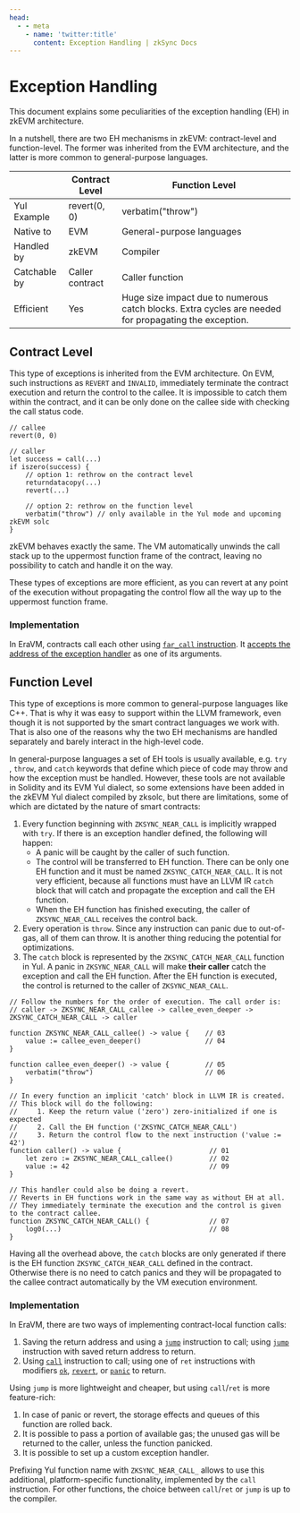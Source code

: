 ```yaml
---
head:
  - - meta
    - name: 'twitter:title'
      content: Exception Handling | zkSync Docs
---
```


# Exception Handling

This document explains some peculiarities of the exception handling (EH) in zkEVM architecture.

In a nutshell, there are two EH mechanisms in zkEVM: contract-level and function-level. The former was inherited from
the EVM architecture, and the latter is more common to general-purpose languages.

|              | Contract Level  | Function Level                                                                                        |
| ------------ | --------------- | ----------------------------------------------------------------------------------------------------- |
| Yul Example  | revert(0, 0)    | verbatim("throw")                                                                                     |
| Native to    | EVM             | General-purpose languages                                                                             |
| Handled by   | zkEVM           | Compiler                                                                                              |
| Catchable by | Caller contract | Caller function                                                                                       |
| Efficient    | Yes             | Huge size impact due to numerous catch blocks. Extra cycles are needed for propagating the exception. |

## Contract Level

This type of exceptions is inherited from the EVM architecture. On EVM, such instructions as `REVERT` and `INVALID`,
immediately terminate the contract execution and return the control to the callee. It is impossible to catch them within
the contract, and it can be only done on the callee side with checking the call status code.

```solidity
// callee
revert(0, 0)

// caller
let success = call(...)
if iszero(success) {
    // option 1: rethrow on the contract level
    returndatacopy(...)
    revert(...)

    // option 2: rethrow on the function level
    verbatim("throw") // only available in the Yul mode and upcoming zkEVM solc
}
```

zkEVM behaves exactly the same. The VM automatically unwinds the call stack up to the uppermost function frame of the
contract, leaving no possibility to catch and handle it on the way.

These types of exceptions are more efficient, as you can revert at any point of the execution without propagating the
control flow all the way up to the uppermost function frame.

### Implementation

In EraVM, contracts call each other using
[`far_call` instruction](https://matter-labs.github.io/eravm-spec/spec.html#FarCalls). It
[accepts the address of the exception handler](https://matter-labs.github.io/eravm-spec/spec.html#OpFarCall) as one of
its arguments.

## Function Level

This type of exceptions is more common to general-purpose languages like C++. That is why it was easy to support within
the LLVM framework, even though it is not supported by the smart contract languages we work with. That is also one of
the reasons why the two EH mechanisms are handled separately and barely interact in the high-level code.

In general-purpose languages a set of EH tools is usually available, e.g. `try` , `throw`, and `catch` keywords that
define which piece of code may throw and how the exception must be handled. However, these tools are not available in
Solidity and its EVM Yul dialect, so some extensions have been added in the zkEVM Yul dialect compiled by zksolc, but
there are limitations, some of which are dictated by the nature of smart contracts:

1. Every function beginning with `ZKSYNC_NEAR_CALL` is implicitly wrapped with `try`. If there is an exception handler
   defined, the following will happen:
   - A panic will be caught by the caller of such function.
   - The control will be transferred to EH function. There can be only one EH function and it must be named
     `ZKSYNC_CATCH_NEAR_CALL`. It is not very efficient, because all functions must have an LLVM IR `catch` block that
     will catch and propagate the exception and call the EH function.
   - When the EH function has finished executing, the caller of `ZKSYNC_NEAR_CALL` receives the control back.
2. Every operation is `throw`. Since any instruction can panic due to out-of-gas, all of them can throw. It is another
   thing reducing the potential for optimizations.
3. The `catch` block is represented by the `ZKSYNC_CATCH_NEAR_CALL` function in Yul. A panic in `ZKSYNC_NEAR_CALL` will
   make **their caller** catch the exception and call the EH function. After the EH function is executed, the control is
   returned to the caller of `ZKSYNC_NEAR_CALL`.

```solidity
// Follow the numbers for the order of execution. The call order is:
// caller -> ZKSYNC_NEAR_CALL_callee -> callee_even_deeper -> ZKSYNC_CATCH_NEAR_CALL -> caller

function ZKSYNC_NEAR_CALL_callee() -> value {    // 03
    value := callee_even_deeper()                // 04
}

function callee_even_deeper() -> value {         // 05
    verbatim("throw")                            // 06
}

// In every function an implicit 'catch' block in LLVM IR is created.
// This block will do the following:
//     1. Keep the return value ('zero') zero-initialized if one is expected
//     2. Call the EH function ('ZKSYNC_CATCH_NEAR_CALL')
//     3. Return the control flow to the next instruction ('value := 42')
function caller() -> value {                      // 01
    let zero := ZKSYNC_NEAR_CALL_callee()         // 02
    value := 42                                   // 09
}

// This handler could also be doing a revert.
// Reverts in EH functions work in the same way as without EH at all.
// They immediately terminate the execution and the control is given to the contract callee.
function ZKSYNC_CATCH_NEAR_CALL() {               // 07
    log0(...)                                     // 08
}
```

Having all the overhead above, the `catch` blocks are only generated if there is the EH function
`ZKSYNC_CATCH_NEAR_CALL` defined in the contract. Otherwise there is no need to catch panics and they will be propagated
to the callee contract automatically by the VM execution environment.

### Implementation

In EraVM, there are two ways of implementing contract-local function calls:

1. Saving the return address and using a [`jump`](https://matter-labs.github.io/eravm-spec/spec.html#JumpDefinition)
   instruction to call; using [`jump`](https://matter-labs.github.io/eravm-spec/spec.html#JumpDefinition) instruction
   with saved return address to return.
2. Using [`call`](https://matter-labs.github.io/eravm-spec/spec.html#NearCallDefinition) instruction to call; using one
   of `ret` instructions with modifiers [`ok`](https://matter-labs.github.io/eravm-spec/spec.html#NearRetDefinition),
   [`revert`](https://matter-labs.github.io/eravm-spec/spec.html#NearRevertDefinition), or
   [`panic`](https://matter-labs.github.io/eravm-spec/spec.html#step_oppanic) to return.

Using `jump` is more lightweight and cheaper, but using `call`/`ret` is more feature-rich:

1. In case of panic or revert, the storage effects and queues of this function are rolled back.
2. It is possible to pass a portion of available gas; the unused gas will be returned to the caller, unless the function
   panicked.
3. It is possible to set up a custom exception handler.

Prefixing Yul function name with `ZKSYNC_NEAR_CALL_` allows to use this additional, platform-specific functionality,
implemented by the `call` instruction. For other functions, the choice between `call`/`ret` or `jump` is up to the
compiler.

